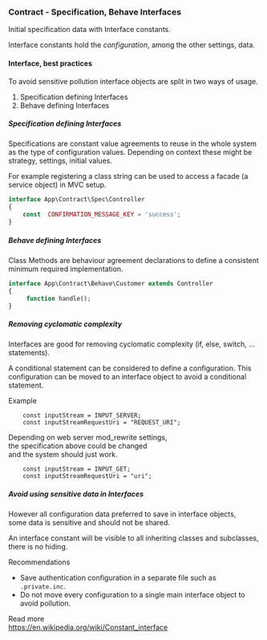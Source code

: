 ### Contract - Specification, Behave Interfaces

Initial specification data with Interface constants.

Interface constants hold the *configuration*, among the other settings, data.


#### Interface, best practices
To avoid sensitive pollution interface objects are split in two ways of usage.

1. Specification defining Interfaces
2. Behave defining Interfaces

##### Specification defining Interfaces

Specifications are constant value agreements to reuse in the whole system as the type of configuration values.
Depending on context these might be strategy, settings, initial values.  

For example registering a class string can be used to access a facade (a service object) in MVC setup.
```php
interface App\Contract\Spec\Controller
{
    const  CONFIRMATION_MESSAGE_KEY = 'success';
}
```


##### Behave defining Interfaces   
Class Methods are behaviour agreement declarations to define a consistent minimum required implementation. 
```php
interface App\Contract\Behave\Customer extends Controller
{
     function handle();
}
```


##### Removing cyclomatic complexity 
Interfaces are good for removing cyclomatic complexity (if, else, switch, ... statements).

A conditional statement can be considered to define a configuration.
This configuration can be moved to an interface object to avoid a conditional statement.

Example   
```
    const inputStream = INPUT_SERVER;
    const inputStreamRequestUri = "REQUEST_URI";
```
Depending on web server mod_rewrite settings,  
the specification above could be changed  
and the system should just work.
```
    const inputStream = INPUT_GET;
    const inputStreamRequestUri = "uri";
```

##### Avoid using sensitive data in Interfaces
However all configuration data preferred to save in interface objects,  
some data is sensitive and should not be shared.

An interface constant will be visible to all inheriting classes and subclasses,
there is no hiding.

Recommendations  
+ Save authentication configuration in a separate file such as `.private.inc`.
+ Do not move every configuration to a single main interface object to avoid pollution.


Read more   
https://en.wikipedia.org/wiki/Constant_interface


